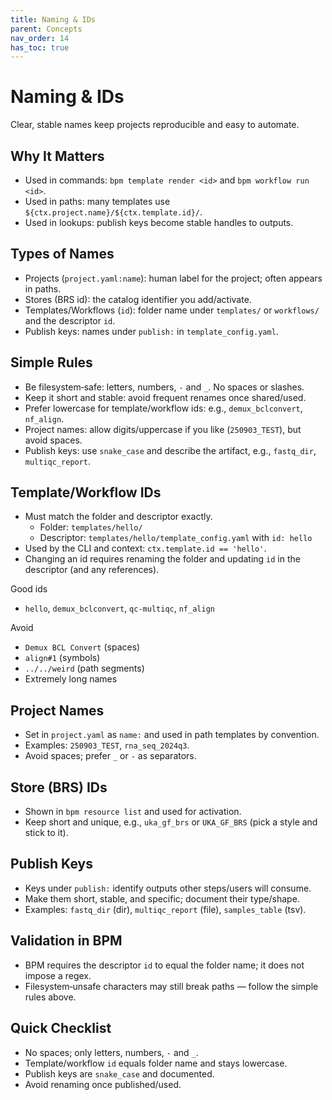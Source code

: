 ```yaml
---
title: Naming & IDs
parent: Concepts
nav_order: 14
has_toc: true
---
```


# Naming & IDs

Clear, stable names keep projects reproducible and easy to automate.

## Why It Matters
- Used in commands: `bpm template render <id>` and `bpm workflow run <id>`.
- Used in paths: many templates use `${ctx.project.name}/${ctx.template.id}/`.
- Used in lookups: publish keys become stable handles to outputs.

## Types of Names
- Projects (`project.yaml:name`): human label for the project; often appears in paths.
- Stores (BRS id): the catalog identifier you add/activate.
- Templates/Workflows (`id`): folder name under `templates/` or `workflows/` and the descriptor `id`.
- Publish keys: names under `publish:` in `template_config.yaml`.

## Simple Rules
- Be filesystem‑safe: letters, numbers, `-` and `_`. No spaces or slashes.
- Keep it short and stable: avoid frequent renames once shared/used.
- Prefer lowercase for template/workflow ids: e.g., `demux_bclconvert`, `nf_align`.
- Project names: allow digits/uppercase if you like (`250903_TEST`), but avoid spaces.
- Publish keys: use `snake_case` and describe the artifact, e.g., `fastq_dir`, `multiqc_report`.

## Template/Workflow IDs
- Must match the folder and descriptor exactly.
  - Folder: `templates/hello/`
  - Descriptor: `templates/hello/template_config.yaml` with `id: hello`
- Used by the CLI and context: `ctx.template.id == 'hello'`.
- Changing an id requires renaming the folder and updating `id` in the descriptor (and any references).

Good ids
- `hello`, `demux_bclconvert`, `qc-multiqc`, `nf_align`

Avoid
- `Demux BCL Convert` (spaces)
- `align#1` (symbols)
- `../../weird` (path segments)
- Extremely long names

## Project Names
- Set in `project.yaml` as `name:` and used in path templates by convention.
- Examples: `250903_TEST`, `rna_seq_2024q3`.
- Avoid spaces; prefer `_` or `-` as separators.

## Store (BRS) IDs
- Shown in `bpm resource list` and used for activation.
- Keep short and unique, e.g., `uka_gf_brs` or `UKA_GF_BRS` (pick a style and stick to it).

## Publish Keys
- Keys under `publish:` identify outputs other steps/users will consume.
- Make them short, stable, and specific; document their type/shape.
- Examples: `fastq_dir` (dir), `multiqc_report` (file), `samples_table` (tsv).

## Validation in BPM
- BPM requires the descriptor `id` to equal the folder name; it does not impose a regex.
- Filesystem‑unsafe characters may still break paths — follow the simple rules above.

## Quick Checklist
- No spaces; only letters, numbers, `-` and `_`.
- Template/workflow `id` equals folder name and stays lowercase.
- Publish keys are `snake_case` and documented.
- Avoid renaming once published/used.
